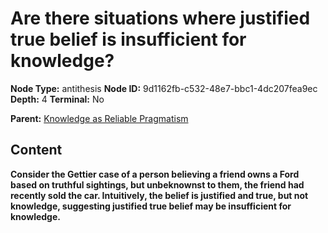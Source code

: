 # Are there situations where justified true belief is insufficient for knowledge?

**Node Type:** antithesis
**Node ID:** 9d1162fb-c532-48e7-bbc1-4dc207fea9ec
**Depth:** 4
**Terminal:** No

**Parent:** [Knowledge as Reliable Pragmatism](knowledge-as-reliable-pragmatism-synthesis-601e2ec8-4358-4137-9d1e-243ee7e2906f.md)

## Content

**Consider the Gettier case of a person believing a friend owns a Ford based on truthful sightings, but unbeknownst to them, the friend had recently sold the car. Intuitively, the belief is justified and true, but not knowledge, suggesting justified true belief may be insufficient for knowledge.**
